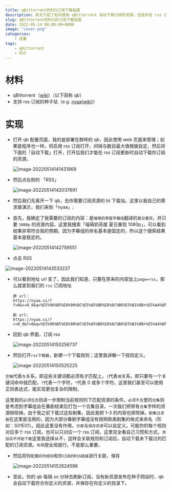 ```yaml
---
title: qBittorrent的RSS订阅下载指南
description: 本文介绍了如何使用 qBittorrent 自动下载订阅的资源，包括开启 rss 订阅、订阅 RSS 链接、定义下载规则等步骤。通过这些操作，用户可以方便地获取自己需要的资源，并节省大量时间和精力。
slug: qBittorrent的RSS的订阅下载指南
date: 2022-05-14 00:00:00+0000
image: "cover.png"
categories:
    - 追番
tags:
    - qBittorrent
    - RSS
---
```


# 材料

- qBittorrent（[wiki](https://zh.wikipedia.org/zh-cn/QBittorrent "wiki")）（以下简称 qb）
- 支持 rss 订阅的种子站（e.g. [nyaa](https://nyaa.si/ "nyaa")([wiki](https://zh.wikipedia.org/wiki/Nyaa_Torrents "wiki"))）

# 实现

- 打开 qb 配置页面，我的是部署在群晖的 qb，因此使用 web 页面来管理；如果是程序也一样。将启用 rss 订阅打开，间隔与数目最大值根据自定，然后将下面的「自动下载」打开，打开后我们才能在 rss 订阅更新时自动下载你订阅的资源。

  ![image-20220514141431969](https://assets.shelken.top/gh/PicGo/2023-03/d5a0c33e.png)

- 然后点右侧的 「RSS」

  ![image-20220514142037691](https://assets.shelken.top/gh/PicGo/2023-03/0ca90876.png)

- 然后我们先离开一下 qb，去你需要订阅资源的 bt 下载站。这里以我自己的需求做演示，我们来到「nyaa」;

- 首先，我确定了我需要的订阅的内容：是`喵萌奶茶屋字幕组`翻译的`夏日重现`，并只要 `1080p` 的资源内容。这里我搜索「喵萌奶茶屋 夏日重现 1080p」，可以看到结果非常符合我的预期。因为字幕组的命名基本是固定的，所以这个搜索结果基本是稳定的。

  ![image-20220514142759551](https://assets.shelken.top/gh/PicGo/2023-03/e3e1cde1.png)

- 点击 RSS

![image-20220514143533237](https://assets.shelken.top/gh/PicGo/2023-03/d2fda6bc.png)

- 可以看到地址 url 变了，因此我们知道，只要在原来的内容加上`page=rss`，那么就拿到我们的 `rss` 订阅地址

  ```
  原 url：
  https://nyaa.si/?f=0&c=0_0&q=%E5%96%B5%E8%90%8C%E5%A5%B6%E8%8C%B6%E5%B1%8B+%E5%A4%8F%E6%97%A5%E9%87%8D%E7%8E%B0+1080p
  
  新 url:
  https://nyaa.si/?c=0_0&f=0&q=%E5%96%B5%E8%90%8C%E5%A5%B6%E8%8C%B6%E5%B1%8B+%E5%A4%8F%E6%97%A5%E9%87%8D%E7%8E%B0+1080p&page=rss
  ```

* 回到 qb 界面，订阅 rss

  ![image-20220514150256737](https://assets.shelken.top/gh/PicGo/2023-03/8bc31601.png)

* 然后打开`rss下载器`，新建一个下载规则；这里我讲解一下规则定义。

  ![image-20220514150525225](https://assets.shelken.top/gh/PicGo/2023-03/cb8e6712.png)

 `空格`代表`与`关系，即这些关键词都必须有才匹配上。`|`代表`或`关系，即只要有一个关键词命中就匹配，`?`代表一个字符，`*`代表 0 或多个字符。这里我们甚至可以使用正则表达式，能实现更加复杂的限制。

 这里我的`必须包含`则进一步限制当前规则的下匹配资源的条件。`必须不含`里的`合集`则是考虑到字幕组会在番剧结束后打包一个合集目录，一次我们把带有`合集`字样的资源排除掉。由于我之前下载过这些剧集，因此我把 1-3 的内容也排除掉。`剧集过滤器`在这里是没用的，因为大部分番剧字幕组没有按照欧美剧集的格式来命名（形如：S01E01）。因此这里没有作用。`分类`与`保存目录`可以自定义。可能你的每个规则对应多个 rss 订阅，也可以只对应一个 rss 订阅，这里完全看自己习惯和方式，`添加后不开始下载`这里我选择从不，这样会关联规则和订阅后，自动下载未下载过的匹配的订阅资源。`布局`按全局就行，不是那么重要。

- 然后将你`配置好的规则`和你`订阅的RSS链接`进行关联，保存

  ![image-20220514152624596](https://assets.shelken.top/gh/PicGo/2023-03/b3c9322f.png)

- 至此，你的 qb 每隔 xx 分钟去刷新订阅，当有新资源发布在种子网站时，qb 会自动下载符合你定义的资源，并保存在你定义的目录下。
